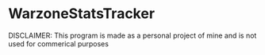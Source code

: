 # WarzoneStatsTracker
DISCLAIMER: This program is made as a personal project of mine and is not used for commerical purposes
